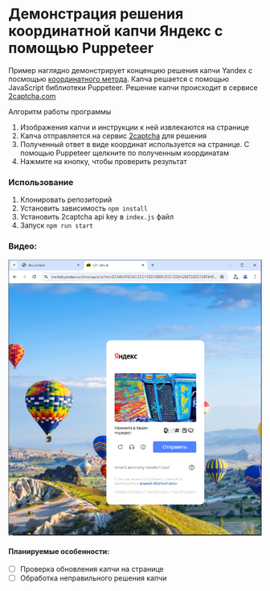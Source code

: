# Демонстрация решения координатной капчи Яндекс с помощью Puppeteer 

Пример наглядно демонстрирует конценцию решения капчи Yandex с посмощью [координатного метода](https://2captcha.com/2captcha-api#coordinates?from=22771395). Капча решается с помощью JavaScript библиотеки Puppeteer. Решение капчи происходит в сервисе [2captcha.com](https://2captcha.com/?from=22771395)

Алгоритм работы программы
1. Изображения капчи и инструкции к ней извлекаются на странице
2. Капча отправляется на сервис [2captcha](https://2captcha.com/?from=22771395) для решения
3. Полученный ответ в виде координат используется на странице. С помощью Puppeteer щелкните по полученным координатам
4. Нажмите на кнопку, чтобы проверить результат

### Использование

1. Клонировать репозиторий
2. Установить зависимость `npm install`
3. Установить 2captcha api key в `index.js` файл
4. Запуск `npm run start`

### Видео:
[![video](./media/cover.png)](https://github.com/bernard-dali/yandex-market-bypass-captcha-demo/raw/main/media/Yandex-Captcha-Video-Bypass.mp4)

#### Планируемые особенности:
- [ ] Проверка обновления капчи на странице
- [ ] Обработка неправильного решения капчи